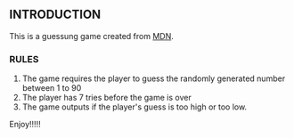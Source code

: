 ## INTRODUCTION

This is a guessung game created from [MDN](https://developer.mozilla.org/en-US/docs/Learn/JavaScript/First_steps/A_first_splash).

### RULES

1. The game requires the player to guess the randomly generated number between 1 to 90 
2. The player has 7 tries before the game is over 
3. The game outputs if the player's guess is too high or too low. 

Enjoy!!!!!

